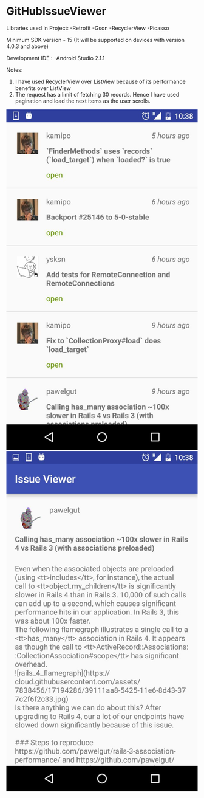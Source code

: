 # GitHubIssueViewer

Libraries used in Project:
-Retrofit 
-Gson
-RecyclerView
-Picasso

Minimum SDK version  - 15 (It will be supported on devices with version 4.0.3 and above)

Development IDE :
-Android Studio 2.1.1

Notes:
1. I have used RecyclerView over ListView because of its performance benefits over ListView
2. The request has a limit of fetching 30 records. Hence I have used pagination and load the next items as the user scrolls.

![](https://github.com/prachi250290/GitHubIssueViewer/blob/develop/issue_list.jpg)
![](https://github.com/prachi250290/GitHubIssueViewer/blob/develop/issue_detail.jpg)
